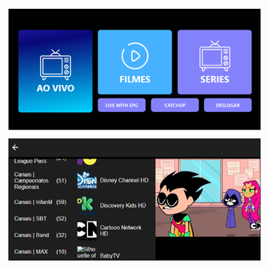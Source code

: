 <p>
    <img src="./screenshots/Screenshot_2.png">
</p>
<p>
    <img src="./screenshots/Screenshot_1.png">
</p>

